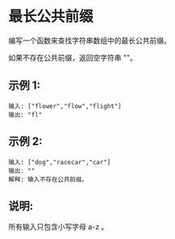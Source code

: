 # 最长公共前缀

编写一个函数来查找字符串数组中的最长公共前缀。

如果不存在公共前缀，返回空字符串 ""。

## 示例 1:
```
输入: ["flower","flow","flight"]
输出: "fl"
```

## 示例 2:
```
输入: ["dog","racecar","car"]
输出: ""
解释: 输入不存在公共前缀。
```

## 说明:

所有输入只包含小写字母 a-z 。